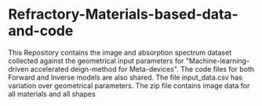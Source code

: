 # Refractory-Materials-based-data-and-code
This Repository contains the image and absorption spectrum dataset collected against the geometrical input parameters for "Machine-learning-driven accelerated deign-method for Meta-devices".
The code files for both Forward and Inverse models are also shared. 
The file input_data.csv has variation over geometrical parameters.
The zip file contains image data for all materials and all shapes
